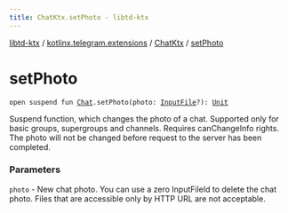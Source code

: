 ```yaml
---
title: ChatKtx.setPhoto - libtd-ktx
---
```


[libtd-ktx](../../index.html) / [kotlinx.telegram.extensions](../index.html) / [ChatKtx](index.html) / [setPhoto](./set-photo.html)

# setPhoto

`open suspend fun `[`Chat`](https://tdlibx.github.io/td/docs/org/drinkless/td/libcore/telegram/TdApi/Chat.html)`.setPhoto(photo: `[`InputFile`](https://tdlibx.github.io/td/docs/org/drinkless/td/libcore/telegram/TdApi/InputFile.html)`?): `[`Unit`](https://kotlinlang.org/api/latest/jvm/stdlib/kotlin/-unit/index.html)

Suspend function, which changes the photo of a chat. Supported only for basic groups,
supergroups and channels. Requires canChangeInfo rights. The photo will not be changed before
request to the server has been completed.

### Parameters

`photo` - New chat photo. You can use a zero InputFileId to delete the chat photo. Files
that are accessible only by HTTP URL are not acceptable.